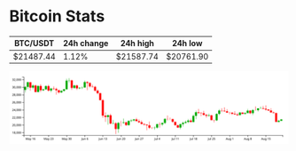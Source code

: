 # Bitcoin Stats

BTC/USDT|24h change|24h high|24h low|
|---|---|---|---|
|$21487.44|1.12%|$21587.74|$20761.90|

<img src="./chart.svg">
